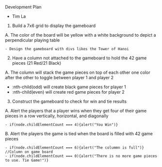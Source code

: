Development Plan
  - Tim La

1. Build a 7x6 grid to display the gameboard

  A. The color of the board will be yellow with a white background to depict a perpendicular playing table

    - Design the gameboard with divs likes the Tower of Hanoi

2. Have a column not attached to the gameboard to hold the 42 game pieces (21 Red/21 Black)

  A. The column will stack the game pieces on top of each other one color after the other to toggle between player 1 and player 2

  - :nth-child(odd) will create black game pieces for player 1
  - :nth-child(even) will create red game pieces for player 2

3. Construct the gameboard to check for win and tie results

  A. Alert the players that a player wins when they get four of their game pieces in a row vertically, horizontal, and diagonally

    - if(node.childElementCount === 4){alert("You Win")}

  B. Alert the players the game is tied when the board is filled with 42 game pieces

    - if(node.childElementCount === 6){alert("The colummn is full")} //Column on game board
    - if(node.childElementCount === 0){alert("There is no more game pieces to use. Tie Game!")}
  